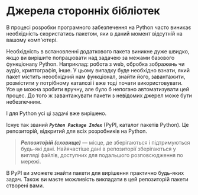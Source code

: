 # Джерела сторонніх бібліотек

В процесі розробки програмного забезпечення на Python часто виникає необхідність скористатись пакетом, яки в даний момент відсутній на вашому комп'ютері. 

Необхідність в встановленні додаткового пакета виникне дуже швидко, якщо ви вирішите попрацювати над задачею за межами базового функціоналу Python. 
Наприклад: робота з web, обробка зображень чи аудіо, криптографія, інше. 
У цьому випадку буде необхідно взнати, який пакет містить неообхідний нам функціонал, 
знайти його, завантажити, розмістити у потрібному каталозі і вже тоді почати використовувати. 
Усе це можна зробити вручну, але було б непогано автоматизувати цей процес. 
До того ж завантажувати пакети з невідомих джерел може бути небезпечним. 

І для Python усі ці задачі вже вирішено. 

Існує так званий ***`Python Package Index`*** (PyPI, каталог пакетів Python).
Це репозиторій, відкритий для всіх розробників на Python. 

> ***Репозито́рій (сховище)*** — місце, де зберігаються і підтримуються будь-які дані. 
Найячастіше дані в репозиторії зберігаються у вигляді файлів, 
доступних для подальшого розповсюдження по мережі. 

В PyPI ви зможете знайти пакети для вирішення практично будь-яких задач. 
Також ви маєте можливість викладати в цей репозиторій пакети створені вами. 
